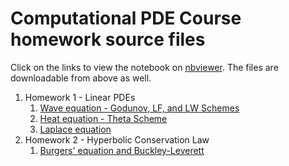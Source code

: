 # Computational PDE Course homework source files

Click on the links to view the notebook on [nbviewer](http://nbviewer.org).
The files are downloadable from above as well.

1. Homework 1 - Linear PDEs
    1. [Wave equation - Godunov, LF, and LW Schemes][hw11] 
    2. [Heat equation - Theta Scheme][hw12]  
    3. [Laplace equation][hw13]  
2. Homework 2 - Hyperbolic Conservation Law
    1. [Burgers' equation and Buckley-Leverett][hw21]

[hw11]: http://nbviewer.ipython.org/github/aadi-bh/compde/blob/main/hw1/hw1q3-Wave-G_LF_LW.ipynb
[hw12]: http://nbviewer.ipython.org/github/aadi-bh/compde/blob/main/hw1/hw1q4-Heat-ThetaScheme-Both.ipynb 
[hw13]: http://nbviewer.ipython.org/github/aadi-bh/compde/blob/main/hw1/hw1q5-Laplace.ipynb

[hw21]: http://nbviewer.ipython.org/github/aadi-bh/compde/blob/main/hw2/hw2q3-ConservativeLaw.ipynb
